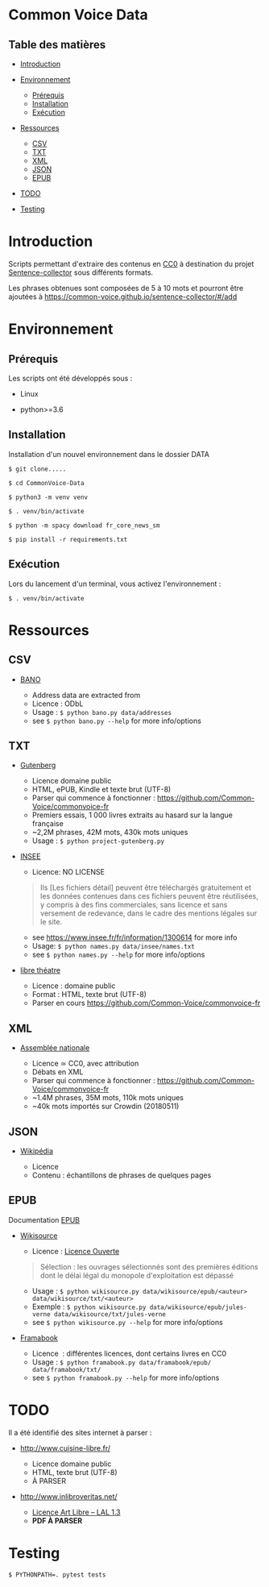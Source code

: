 # Common Voice Data

## Table des matières

- [Introduction](#introduction)

- [Environnement](#environnement)

  - [Prérequis](#prérequis)
  - [Installation](#installation)
  - [Exécution](#execution)

- [Ressources](#ressources)

  - [CSV](#csv)
  - [TXT](#txt)
  - [XML](#xml)
  - [JSON](#json)
  - [EPUB](#epub)

- [TODO](#todo)

- [Testing](#testing)

# Introduction

Scripts permettant d'extraire des contenus en [CC0](https://creativecommons.org/publicdomain/zero/1.0/deed.fr "Creative Commons – CC0 1.0 universel") à destination du projet [Sentence-collector](https://common-voice.github.io/sentence-collector/) sous différents formats.

Les phrases obtenues sont composées de 5 à 10 mots et pourront être ajoutées à <https://common-voice.github.io/sentence-collector/#/add>

# Environnement

## Prérequis

Les scripts ont été développés sous :

- Linux

- python>=3.6

## Installation

Installation d'un nouvel environnement dans le dossier DATA

`$ git clone.....`

`$ cd CommonVoice-Data`

`$ python3 -m venv venv`

`$ . venv/bin/activate`

`$ python -m spacy download fr_core_news_sm`

`$ pip install -r requirements.txt`

## Exécution

Lors du lancement d'un terminal, vous activez l'environnement :

`$ . venv/bin/activate`

# Ressources

## CSV

- [BANO](https://www.data.gouv.fr/fr/datasets/base-d-adresses-nationale-ouverte-bano/)

  - Address data are extracted from
  - Licence : ODbL
  - Usage : `$ python bano.py data/addresses`
  - see `$ python bano.py --help` for more info/options

## TXT

- [Gutenberg](https://www.gutenberg.org/)

  - Licence domaine public
  - HTML, ePUB, Kindle et texte brut (UTF-8)
  - Parser qui commence à fonctionner : <https://github.com/Common-Voice/commonvoice-fr>
  - Premiers essais, 1 000 livres extraits au hasard sur la langue française
  - ~2,2M phrases, 42M mots, 430k mots uniques
  - Usage : `$ python project-gutenberg.py`

- [INSEE](https://www.insee.fr)

  - Licence: NO LICENSE

  > Ils [Les fichiers détail] peuvent être téléchargés gratuitement et les données contenues dans ces fichiers peuvent être réutilisées, y compris à des fins commerciales, sans licence et sans versement de redevance, dans le cadre des mentions légales sur le site.

  - see https://www.insee.fr/fr/information/1300614 for more info
  - Usage: `$ python names.py data/insee/names.txt`
  - see `$ python names.py --help` for more info/options

- [libre théatre](http://libretheatre.fr/)

    - Licence : domaine public
    - Format : HTML, texte brut (UTF-8)
    - Parser en cours <https://github.com/Common-Voice/commonvoice-fr>

## XML

- [Assemblée nationale](http://data.assemblee-nationale.fr/)

  - Licence ≃ CC0, avec attribution
  - Débats en XML
  - Parser qui commence à fonctionner : <https://github.com/Common-Voice/commonvoice-fr>
  - ~1.4M phrases, 35M mots, 110k mots uniques
  - ~40k mots importés sur Crowdin (20180511)

## JSON

- [Wikipédia](https://fr.wikipedia.org)

  - Licence
  - Contenu : échantillons de phrases de quelques pages

## EPUB

Documentation [EPUB](https://buildmedia.readthedocs.org/media/pdf/ebooklib/latest/ebooklib.pdf)

- [Wikisource](https://fr.wikisource.org/wiki/Wikisource:Accueil)

  - Licence : [Licence Ouverte](https://fr.wikisource.org/wiki/Licence_Ouverte)

  > Sélection : les ouvrages sélectionnés sont des premières éditions dont le délai légal du monopole d'exploitation est dépassé

  - Usage : `$ python wikisource.py data/wikisource/epub/<auteur> data/wikisource/txt/<auteur>`
  - Exemple : `$ python wikisource.py data/wikisource/epub/jules-verne data/wikisource/txt/jules-verne`
  - see `$ python wikisource.py --help` for more info/options

- [Framabook](https://framabook.org/)

  - Licence  : différentes licences, dont certains livres en CC0
  - Usage : `$ python framabook.py data/framabook/epub/ data/framabook/txt/`
  - see `$ python framabook.py --help` for more info/options

# TODO

Il a été identifié des sites internet à parser :

  - <http://www.cuisine-libre.fr/>

    - Licence domaine public
    - HTML, texte brut (UTF-8)
    - À PARSER

  - <http://www.inlibroveritas.net/>

    - [Licence Art Libre – LAL 1.3](http://artlibre.org/licence/lal)
    - **PDF À PARSER**

# Testing

`$ PYTHONPATH=. pytest tests`
